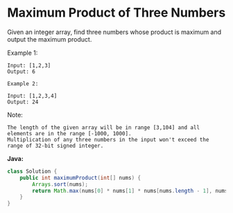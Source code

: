 # Maximum Product of Three Numbers

Given an integer array, find three numbers whose product is maximum and output the maximum product.

Example 1:

    Input: [1,2,3]
    Output: 6

    Example 2:

    Input: [1,2,3,4]
    Output: 24

Note:

    The length of the given array will be in range [3,104] and all elements are in the range [-1000, 1000].
    Multiplication of any three numbers in the input won't exceed the range of 32-bit signed integer.

**Java:**
```java
class Solution {
    public int maximumProduct(int[] nums) {
        Arrays.sort(nums);
        return Math.max(nums[0] * nums[1] * nums[nums.length - 1], nums[nums.length - 1] * nums[nums.length - 2] * nums[nums.length - 3]);
    }
}
```
